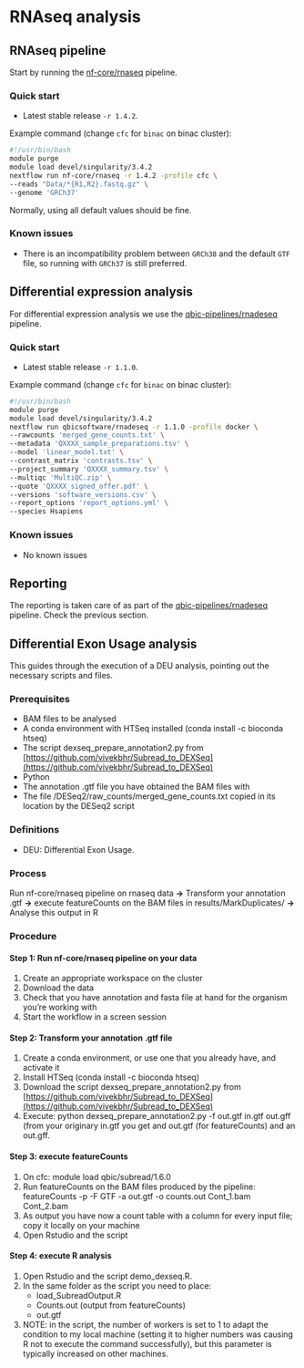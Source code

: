 # RNAseq analysis

## RNAseq pipeline

Start by running the [nf-core/rnaseq](https://github.com/nf-core/rnaseq) pipeline.

### Quick start

* Latest stable release `-r 1.4.2`.

Example command (change `cfc` for `binac` on binac cluster):

```bash
#!/usr/bin/bash
module purge
module load devel/singularity/3.4.2
nextflow run nf-core/rnaseq -r 1.4.2 -profile cfc \
--reads "Data/*{R1,R2}.fastq.gz" \
--genome 'GRCh37'
```

Normally, using all default values should be fine.

### Known issues

* There is an incompatibility problem between `GRCh38` and the default `GTF` file, so running with `GRCh37` is still preferred.

## Differential expression analysis

For differential expression analysis we use the [qbic-pipelines/rnadeseq](https://github.com/qbic-pipelines/rnadeseq) pipeline.

### Quick start

* Latest stable release `-r 1.1.0`.

Example command (change `cfc` for `binac` on binac cluster):

```bash
#!/usr/bin/bash
module purge
module load devel/singularity/3.4.2
nextflow run qbicsoftware/rnadeseq -r 1.1.0 -profile docker \
--rawcounts 'merged_gene_counts.txt' \
--metadata 'QXXXX_sample_preparations.tsv' \
--model 'linear_model.txt' \
--contrast_matrix 'contrasts.tsv' \
--project_summary 'QXXXX_summary.tsv' \
--multiqc 'MultiQC.zip' \
--quote 'QXXXX_signed_offer.pdf' \
--versions 'software_versions.csv' \
--report_options 'report_options.yml' \
--species Hsapiens
```

### Known issues

* No known issues

## Reporting

The reporting is taken care of as part of the [qbic-pipelines/rnadeseq](https://github.com/qbic-pipelines/rnadeseq) pipeline. Check the previous section.

## Differential Exon Usage analysis

This guides through the execution of a DEU analysis, pointing out the necessary scripts and files.

### Prerequisites

* BAM files to be analysed
* A conda environment with HTSeq installed (conda install -c bioconda htseq)
* The script dexseq_prepare_annotation2.py from [https://github.com/vivekbhr/Subread_to_DEXSeq](https://github.com/vivekbhr/Subread_to_DEXSeq)
* Python
* The annotation .gtf file you have obtained the BAM files with
* The file /DESeq2/raw_counts/merged_gene_counts.txt copied in its location by the DESeq2 script

### Definitions

* DEU: Differential Exon Usage.

### Process

Run nf-core/rnaseq pipeline on rnaseq data **->** Transform your annotation .gtf **->** execute featureCounts on the BAM files in results/MarkDuplicates/ **->** Analyse this output in R

### Procedure

#### Step 1: Run nf-core/rnaseq pipeline on your data

1. Create an appropriate workspace on the cluster
2. Download the data
3. Check that you have annotation and fasta file at hand for the organism you’re working with
4. Start the workflow in a screen session

#### Step 2: Transform your annotation .gtf file

1. Create a conda environment, or use one that you already have, and activate it
2. Install HTSeq (conda install -c bioconda htseq)
3. Download the script dexseq_prepare_annotation2.py from [https://github.com/vivekbhr/Subread_to_DEXSeq](https://github.com/vivekbhr/Subread_to_DEXSeq)
4. Execute: python dexseq_prepare_annotation2.py -f out.gtf in.gtf out.gff (from your originary in.gtf you get and out.gtf (for featureCounts) and an out.gff.

#### Step 3: execute featureCounts

1. On cfc: module load qbic/subread/1.6.0
2. Run featureCounts on the BAM files produced by the pipeline: featureCounts -p -F GTF -a out.gtf -o counts.out Cont_1.bam Cont_2.bam
3. As output you have now a count table with a column for every input file; copy it locally on your machine
4. Open Rstudio and the script

#### Step 4: execute R analysis

1. Open Rstudio and the script demo_dexseq.R.
2. In the same folder as the script you need to place:
	* load_SubreadOutput.R
	* Counts.out (output from featureCounts)
	* out.gtf
3. NOTE: in the script, the number of workers is set to 1 to adapt the condition to my local machine (setting it to higher numbers was causing R not to execute the command successfully), but this parameter is typically increased on other machines.
